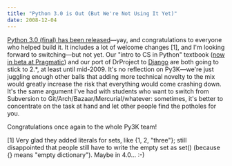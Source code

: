 ```yaml
---
title: "Python 3.0 is Out (But We're Not Using It Yet)"
date: 2008-12-04
---
```

<a href="http://www.python.org/download/releases/3.0/">Python 3.0 (final) has been released</a>—yay, and congratulations to everyone who helped build it.  It includes a lot of welcome changes [1], and I'm looking forward to switching—but not yet.  Our "intro to CS in Python" textbook (<a href="http://pragprog.com/titles/gwpy/practical-programming">now in beta at Pragmatic</a>) and our port of DrProject to <a href="http://www.djangoproject.com/">Django</a> are both going to stick to 2.*, at least until mid-2009.  It's no reflection on Py3K—we're just juggling enough other balls that adding more technical novelty to the mix would greatly increase the risk that everything would come crashing down. It's the same argument I've had with students who want to switch from Subversion to Git/Arch/Bazaar/Mercurial/whatever: sometimes, it's better to concentrate on the task at hand and let other people find the potholes for you.

Congratulations once again to the whole Py3K team!

[1] Very glad they added literals for sets, like {1, 2, "three"}; still disappointed that people still have to write the empty set as set() (because {} means "empty dictionary").  Maybe in 4.0… :-)
